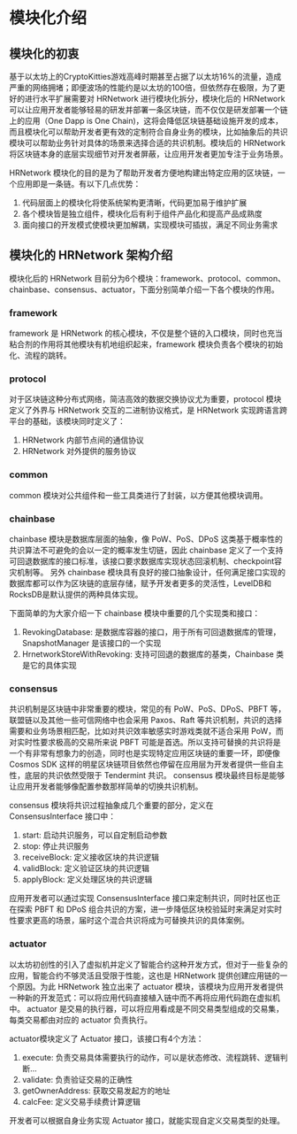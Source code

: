 # 模块化介绍

## 模块化的初衷

基于以太坊上的CryptoKitties游戏高峰时期甚至占据了以太坊16%的流量，造成严重的网络拥堵；即便波场的性能约是以太坊的100倍，但依然存在极限，为了更好的进行水平扩展需要对 HRNetwork 进行模块化拆分，模块化后的 HRNetwork 可以让应用开发者能够轻易的研发并部署一条区块链，而不仅仅是研发部署一个链上的应用（One Dapp is One Chain)，这将会降低区块链基础设施开发的成本，而且模块化可以帮助开发者更有效的定制符合自身业务的模块，比如抽象后的共识模块可以帮助业务针对具体的场景来选择合适的共识机制。模块后的 HRNetwork 将区块链本身的底层实现细节对开发者屏蔽，让应用开发者更加专注于业务场景。

HRNetwork 模块化的目的是为了帮助开发者方便地构建出特定应用的区块链，一个应用即是一条链。有以下几点优势：

1. 代码层面上的模块化将使系统架构更清晰，代码更加易于维护扩展
2. 各个模块皆是独立组件，模块化后有利于组件产品化和提高产品成熟度
3. 面向接口的开发模式使模块更加解耦，实现模块可插拔，满足不同业务需求

## 模块化的 HRNetwork 架构介绍

模块化后的 HRNetwork 目前分为6个模块：framework、protocol、common、chainbase、consensus、actuator，下面分别简单介绍一下各个模块的作用。

### framework

framework 是 HRNetwork 的核心模块，不仅是整个链的入口模块，同时也充当粘合剂的作用将其他模块有机地组织起来，framework 模块负责各个模块的初始化、流程的跳转。

### protocol

对于区块链这种分布式网络，简洁高效的数据交换协议尤为重要，protocol 模块定义了外界与 HRNetwork 交互的二进制协议格式，是 HRNetwork 实现跨语言跨平台的基础，该模块同时定义了：
1. HRNetwork 内部节点间的通信协议
2. HRNetwork 对外提供的服务协议

### common

common 模块对公共组件和一些工具类进行了封装，以方便其他模块调用。

### chainbase

chainbase 模块是数据库层面的抽象，像 PoW、PoS、DPoS 这类基于概率性的共识算法不可避免的会以一定的概率发生切链，因此 chainbase 定义了一个支持可回退数据库的接口标准，该接口要求数据库实现状态回滚机制、checkpoint容灾机制等。
另外 chainbase 模块具有良好的接口抽象设计，任何满足接口实现的数据库都可以作为区块链的底层存储，赋予开发者更多的灵活性，LevelDB和RocksDB是默认提供的两种具体实现。

下面简单的为大家介绍一下 chainbase 模块中重要的几个实现类和接口：
1. RevokingDatabase: 是数据库容器的接口，用于所有可回退数据库的管理，SnapshotManager 是该接口的一个实现
2. HrnetworkStoreWithRevoking: 支持可回退的数据库的基类，Chainbase 类是它的具体实现

### consensus

共识机制是区块链中非常重要的模块，常见的有 PoW、PoS、DPoS、PBFT 等，联盟链以及其他一些可信网络中也会采用 Paxos、Raft 等共识机制，共识的选择需要和业务场景相匹配，比如对共识效率敏感实时游戏类就不适合采用 PoW，而对实时性要求极高的交易所来说 PBFT 可能是首选。所以支持可替换的共识将是一个有非常有想象力的创造，同时也是实现特定应用区块链的重要一环，即便像 Cosmos SDK 这样的明星区块链项目依然也停留在应用层为开发者提供一些自主性，底层的共识依然受限于 Tendermint 共识。
consensus 模块最终目标是能够让应用开发者能够像配置参数那样简单的切换共识机制。

consensus 模块将共识过程抽象成几个重要的部分，定义在 ConsensusInterface 接口中：
1. start: 启动共识服务，可以自定制启动参数
2. stop: 停止共识服务
3. receiveBlock: 定义接收区块的共识逻辑
4. validBlock: 定义验证区块的共识逻辑
5. applyBlock: 定义处理区块的共识逻辑

应用开发者可以通过实现 ConsensusInterface 接口来定制共识，同时社区也正在探索 PBFT 和 DPoS 组合共识的方案，进一步降低区块校验延时来满足对实时性要求更高的场景，届时这个混合共识将成为可替换共识的具体案例。

### actuator

以太坊初创性的引入了虚拟机并定义了智能合约这种开发方式，但对于一些复杂的应用，智能合约不够灵活且受限于性能，这也是 HRNetwork 提供创建应用链的一个原因。为此 HRNetwork 独立出来了 actuator 模块，该模块为应用开发者提供一种新的开发范式：可以将应用代码直接植入链中而不再将应用代码跑在虚拟机中。
actuator 是交易的执行器，可以将应用看成是不同交易类型组成的交易集，每类交易都由对应的 actuator 负责执行。

actuator模块定义了 Actuator 接口，该接口有4个方法：
1. execute: 负责交易具体需要执行的动作，可以是状态修改、流程跳转、逻辑判断...
2. validate: 负责验证交易的正确性
3. getOwnerAddress: 获取交易发起方的地址
4. calcFee: 定义交易手续费计算逻辑

开发者可以根据自身业务实现 Actuator 接口，就能实现自定义交易类型的处理。
 